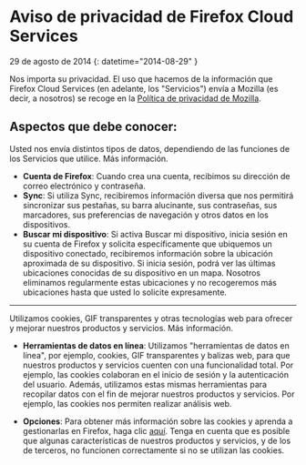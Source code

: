 # Aviso de privacidad de Firefox Cloud Services

29 de agosto de 2014
{: datetime="2014-08-29" }

Nos importa su privacidad. El uso que hacemos de la información que Firefox Cloud Services (en adelante, los "Servicios") envía a Mozilla (es decir, a nosotros) se recoge en la [Política de privacidad de Mozilla](https://www.mozilla.org/privacy/).

## Aspectos que debe conocer:

Usted nos envía distintos tipos de datos, dependiendo de las funciones de los Servicios que utilice.  Más información.

* **Cuenta de Firefox**: Cuando crea una cuenta, recibimos su dirección de correo electrónico y contraseña.
* **Sync**: Si utiliza Sync, recibiremos información diversa que nos permitirá sincronizar sus pestañas, su barra alucinante, sus contraseñas, sus marcadores, sus preferencias de navegación y otros datos en los dispositivos.
* **Buscar mi dispositivo**: Si activa Buscar mi dispositivo, inicia sesión en su cuenta de Firefox y solicita específicamente que ubiquemos un dispositivo conectado, recibiremos información sobre la ubicación aproximada de su dispositivo.  Si inicia sesión, podrá ver las últimas ubicaciones conocidas de su dispositivo en un mapa.  Nosotros eliminamos regularmente estas ubicaciones y no recogeremos más ubicaciones hasta que usted lo solicite expresamente.

---------------------------------------

Utilizamos cookies, GIF transparentes y otras tecnologías web para ofrecer y mejorar nuestros productos y servicios.  Más información.

* **Herramientas de datos en línea**: Utilizamos "herramientas de datos en línea", por ejemplo, cookies, GIF transparentes y balizas web, para que nuestros productos y servicios cuenten con una funcionalidad total. Por ejemplo, las cookies colaboran en el inicio de sesión y la autenticación del usuario. Además, utilizamos estas mismas herramientas para recopilar datos con el fin de mejorar nuestros productos y servicios. Por ejemplo, las cookies nos permiten realizar análisis web.

* **Opciones**: Para obtener más información sobre las cookies y aprenda a gestionarlas en Firefox, haga clic [aquí](https://support.mozilla.org/es/kb/cookies-informacion-que-los-sitios-web-guardan-en-). Tenga en cuenta que es posible que algunas características de nuestros productos y servicios, y de los de terceros, no funcionen correctamente si no se utilizan las cookies.
